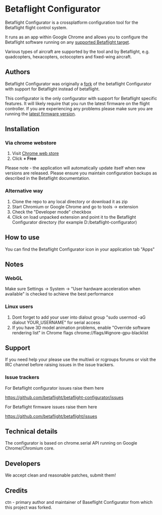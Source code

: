 # Betaflight Configurator

Betaflight Configurator is a crossplatform configuration tool for the Betaflight flight control system.

It runs as an app within Google Chrome and allows you to configure the Betaflight software running on any [supported Betaflight target](src/main/target).

Various types of aircraft are supported by the tool and by Betaflight, e.g. quadcopters, hexacopters, octocopters and fixed-wing aircraft.

<!-- soon: ([![available in the Chrome web store](https://developer.chrome.com/webstore/images/ChromeWebStore_Badge_v2_206x58.png)](https://chrome.google.com/webstore/detail/betaflight-configurator/enacoimjcgeinfnnnpajinjgmkahmfgb) -->

## Authors

Betaflight Configurator was originally a [fork](#credits) of the betaflight Configurator with support for Betaflight instead of betaflight.

This configurator is the only configurator with support for Betaflight specific features. It will likely require that you run the latest firmware on the flight controller.
If you are experiencing any problems please make sure you are running the [latest firmware version](https://github.com/betaflight/betaflight/releases/).

## Installation

### Via chrome webstore

1. Visit [Chrome web store](https://chrome.google.com/webstore/detail/betaflight-configurator/enacoimjcgeinfnnnpajinjgmkahmfgb)
2. Click **+ Free**

Please note - the application will automatically update itself when new versions are released.  Please ensure you maintain configuration backups as described in the Betaflight documentation.

### Alternative way

1. Clone the repo to any local directory or download it as zip
2. Start Chromium or Google Chrome and go to tools -> extension
3. Check the "Developer mode" checkbox
4. Click on load unpacked extension and point it to the Betaflight Configurator directory (for example D:/betaflight-configurator)

## How to use

You can find the Betaflight Configurator icon in your application tab "Apps"

## Notes

### WebGL

Make sure Settings -> System -> "User hardware acceleration when available" is checked to achieve the best performance

### Linux users

1. Dont forget to add your user into dialout group "sudo usermod -aG dialout YOUR_USERNAME" for serial access
2. If you have 3D model animation problems, enable "Override software rendering list" in Chrome flags chrome://flags/#ignore-gpu-blacklist

## Support

If you need help your please use the multiwii or rcgroups forums or visit the IRC channel before raising issues in the issue trackers.

### Issue trackers

For Betaflight configurator issues raise them here

https://github.com/betaflight/betaflight-configurator/issues

For Betaflight firmware issues raise them here

https://github.com/betaflight/betaflight/issues

## Technical details

The configurator is based on chrome.serial API running on Google Chrome/Chromium core.

## Developers

We accept clean and reasonable patches, submit them!

## Credits

ctn - primary author and maintainer of Baseflight Configurator from which this project was forked.
